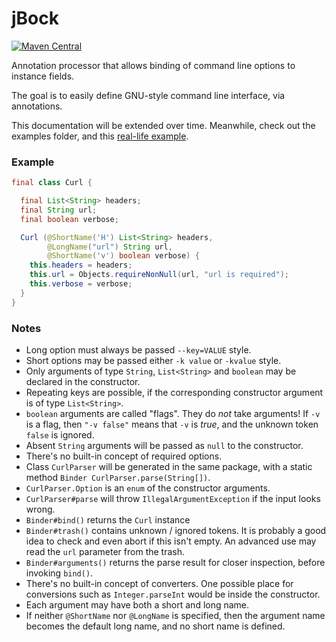 # jBock

[![Maven Central](https://maven-badges.herokuapp.com/maven-central/com.github.h908714124/jbock/badge.svg)](https://maven-badges.herokuapp.com/maven-central/com.github.h908714124/jbock)

Annotation processor that allows binding of command line options to instance fields.

The goal is to easily define GNU-style command line interface, via annotations.

This documentation will be extended over time. Meanwhile, check out the examples folder, and 
this [real-life example](https://github.com/h908714124/aws-glacier-multipart-upload).

### Example

````java
final class Curl {

  final List<String> headers;
  final String url;
  final boolean verbose;

  Curl (@ShortName('H') List<String> headers,
        @LongName("url") String url,
        @ShortName('v') boolean verbose) {
    this.headers = headers;
    this.url = Objects.requireNonNull(url, "url is required");
    this.verbose = verbose;
  }
}
````

### Notes

* Long option must always be passed `--key=VALUE` style.
* Short options may be passed either `-k value` or `-kvalue` style.
* Only arguments of type `String`, `List<String>` and `boolean` may be declared in the constructor.
* Repeating keys are possible, if the corresponding constructor argument is of type `List<String>`.
* `boolean` arguments are called "flags". They do <em>not</em> take arguments! If `-v` is a flag,
  then `"-v false"` means that `-v` is <em>true</em>, and the unknown token `false` is ignored.
* Absent `String` arguments will be passed as `null` to the constructor.
* There's no built-in concept of required options.
* Class `CurlParser` will be generated in the same package, 
  with a static method `Binder CurlParser.parse(String[])`.
* `CurlParser.Option` is an `enum` of the constructor arguments.
* `CurlParser#parse` will throw `IllegalArgumentException` if the input looks wrong.
* `Binder#bind()` returns the `Curl` instance
* `Binder#trash()` contains unknown / ignored tokens.
  It is probably a good idea to check and even abort if this isn't empty.
  An advanced use may read the `url` parameter from the trash.
* `Binder#arguments()` returns the parse result for closer inspection, before invoking `bind()`.
* There's no built-in concept of converters. 
  One possible place for conversions such as `Integer.parseInt` would be inside the constructor.
* Each argument may have both a short and long name.
* If neither `@ShortName` nor `@LongName` is specified,
  then the argument name becomes the default long name, and no short name is defined.
